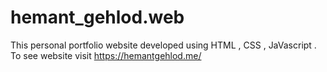 # hemant_gehlod.web
This personal portfolio website developed using HTML , CSS , JaVascript . To see website visit https://hemantgehlod.me/
